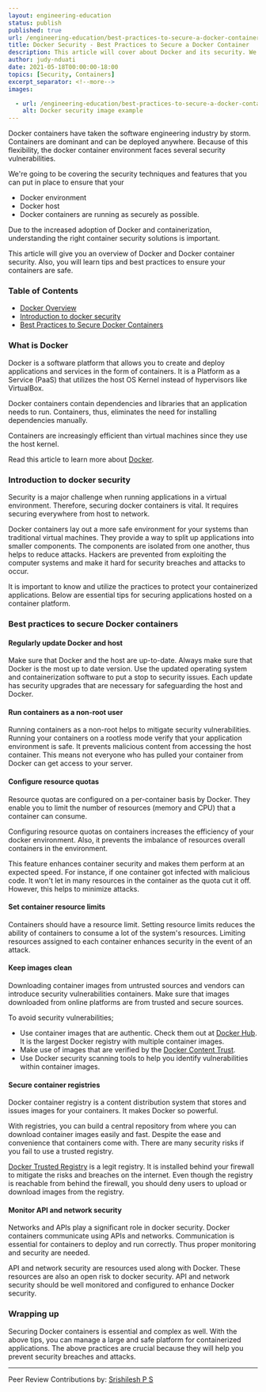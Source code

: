 ```yaml
---
layout: engineering-education
status: publish
published: true
url: /engineering-education/best-practices-to-secure-a-docker-container/
title: Docker Security - Best Practices to Secure a Docker Container
description: This article will cover about Docker and its security. We will also see why it is important, and best practices to be kept into consideration.
author: judy-nduati
date: 2021-05-18T00:00:00-18:00
topics: [Security, Containers]
excerpt_separator: <!--more-->
images:

  - url: /engineering-education/best-practices-to-secure-a-docker-container/hero.jpg
    alt: Docker security image example
---
```

Docker containers have taken the software engineering industry by storm. Containers are dominant and can be deployed anywhere. Because of this flexibility, the docker container environment faces several security vulnerabilities.
<!--more-->
We're going to be covering the security techniques and features that you can put in place to ensure that your
- Docker environment
- Docker host
- Docker containers are running as securely as possible.

Due to the increased adoption of Docker and containerization, understanding the right container security solutions is important.

This article will give you an overview of Docker and Docker container security. Also, you will learn tips and best practices to ensure your containers are safe.

### Table of Contents
- [Docker Overview](#what-is-docker)
- [Introduction to docker security](#introduction-to-docker-security)
- [Best Practices to Secure Docker Containers](#best-practices-to-secure-docker-containers)

### What is Docker
Docker is a software platform that allows you to create and deploy applications and services in the form of containers. It is a Platform as a Service (PaaS) that utilizes the host OS Kernel instead of hypervisors like VirtualBox.

Docker containers contain dependencies and libraries that an application needs to run. Containers, thus, eliminates the need for installing dependencies manually.

Containers are increasingly efficient than virtual machines since they use the host kernel.

Read this article to learn more about [Docker](https://www.section.io/engineering-education/docker-concepts/).

### Introduction to docker security
Security is a major challenge when running applications in a virtual environment. Therefore, securing docker containers is vital. It requires securing everywhere from host to network.

Docker containers lay out a more safe environment for your systems than traditional virtual machines. They provide a way to split up applications into smaller components. The components are isolated from one another, thus helps to reduce attacks. Hackers are prevented from exploiting the computer systems and make it hard for security breaches and attacks to occur.

It is important to know and utilize the practices to protect your containerized applications. Below are essential tips for securing applications hosted on a container platform.

### Best practices to secure Docker containers
#### Regularly update Docker and host
Make sure that Docker and the host are up-to-date. Always make sure that Docker is the most up to date version. Use the updated operating system and containerization software to put a stop to security issues. Each update has security upgrades that are necessary for safeguarding the host and Docker.

#### Run containers as a non-root user
Running containers as a non-root helps to mitigate security vulnerabilities. Running your containers on a rootless mode verify that your application environment is safe. It prevents malicious content from accessing the host container. This means not everyone who has pulled your container from Docker can get access to your server.

#### Configure resource quotas
Resource quotas are configured on a per-container basis by Docker. They enable you to limit the number of resources (memory and CPU) that a container can consume.

Configuring resource quotas on containers increases the efficiency of your docker environment. Also, it prevents the imbalance of resources overall containers in the environment.

This feature enhances container security and makes them perform at an expected speed. For instance, if one container got infected with malicious code. It won't let in many resources in the container as the quota cut it off. However, this helps to minimize attacks.

#### Set container resource limits
Containers should have a resource limit. Setting resource limits reduces the ability of containers to consume a lot of the system's resources. Limiting resources assigned to each container enhances security in the event of an attack.

#### Keep images clean
Downloading container images from untrusted sources and vendors can introduce security vulnerabilities containers. Make sure that images downloaded from online platforms are from trusted and secure sources.

To avoid security vulnerabilities;
- Use container images that are authentic. Check them out at [Docker Hub](https://hub.docker.com/). It is the largest   Docker registry with multiple container images.
- Make use of images that are verified by the [Docker Content Trust](https://docs.docker.com/engine/security/trust/).
- Use Docker security scanning tools to help you identify vulnerabilities within container images.

#### Secure container registries
Docker container registry is a content distribution system that stores and issues images for your containers. It makes Docker so powerful.

With registries, you can build a central repository from where you can download container images easily and fast. Despite the ease and convenience that containers come with. There are many security risks if you fail to use a trusted registry.

[Docker Trusted Registry](https://www.docker.com/sites/default/files/Docker%20Trusted%20Registry.pdf) is a legit registry. It is installed behind your firewall to mitigate the risks and breaches on the internet. Even though the registry is reachable from behind the firewall, you should deny users to upload or download images from the registry.

#### Monitor API and network security
Networks and APIs play a significant role in docker security. Docker containers communicate using APIs and networks. Communication is essential for containers to deploy and run correctly. Thus proper monitoring and security are needed.

API and network security are resources used along with Docker. These resources are also an open risk to docker security. API and network security should be well monitored and configured to enhance Docker security.

### Wrapping up
Securing Docker containers is essential and complex as well. With the above tips, you can manage a large and safe platform for containerized applications. The above practices are crucial because they will help you prevent security breaches and attacks.

---
Peer Review Contributions by: [Srishilesh P S](/engineering-education/authors/srishilesh-p-s/)